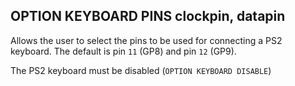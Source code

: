 ## OPTION KEYBOARD PINS clockpin, datapin

Allows the user to select the pins to be used for connecting a PS2 keyboard. The default is pin `11` (GP8) and pin `12` (GP9). 

The PS2 keyboard must be disabled (`OPTION KEYBOARD DISABLE`)

